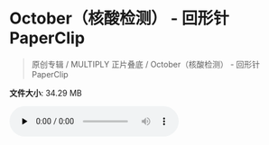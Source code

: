 # October（核酸检测） - 回形针PaperClip

> 原创专辑 / MULTIPLY 正片叠底 / October（核酸检测） - 回形针PaperClip

**文件大小**: 34.29 MB

<audio preload="none" controls><source src="https://file.hsyhx.top/video/原创专辑/MULTIPLY 正片叠底/October（核酸检测） - 回形针PaperClip.flac" type="audio/mpeg">🤔 您的浏览器不支持此音频格式</audio>